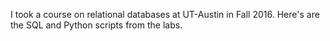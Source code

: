 I took a course on relational databases at UT-Austin in Fall 2016. Here's are the SQL and Python scripts from the labs. 
